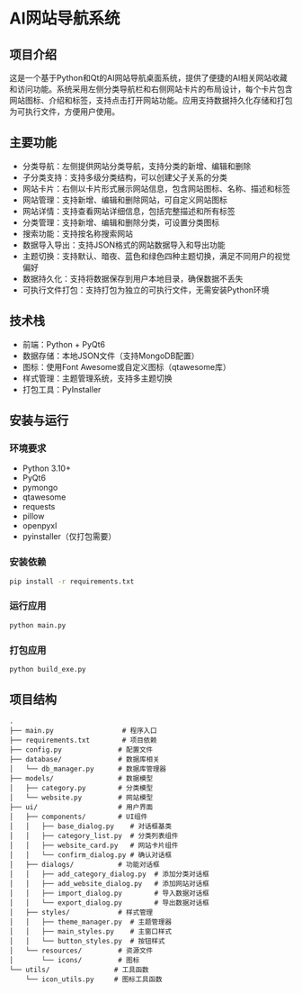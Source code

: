 # AI网站导航系统

## 项目介绍
这是一个基于Python和Qt的AI网站导航桌面系统，提供了便捷的AI相关网站收藏和访问功能。系统采用左侧分类导航栏和右侧网站卡片的布局设计，每个卡片包含网站图标、介绍和标签，支持点击打开网站功能。应用支持数据持久化存储和打包为可执行文件，方便用户使用。

## 主要功能
- 分类导航：左侧提供网站分类导航，支持分类的新增、编辑和删除
- 子分类支持：支持多级分类结构，可以创建父子关系的分类
- 网站卡片：右侧以卡片形式展示网站信息，包含网站图标、名称、描述和标签
- 网站管理：支持新增、编辑和删除网站，可自定义网站图标
- 网站详情：支持查看网站详细信息，包括完整描述和所有标签
- 分类管理：支持新增、编辑和删除分类，可设置分类图标
- 搜索功能：支持按名称搜索网站
- 数据导入导出：支持JSON格式的网站数据导入和导出功能
- 主题切换：支持默认、暗夜、蓝色和绿色四种主题切换，满足不同用户的视觉偏好
- 数据持久化：支持将数据保存到用户本地目录，确保数据不丢失
- 可执行文件打包：支持打包为独立的可执行文件，无需安装Python环境

## 技术栈
- 前端：Python + PyQt6
- 数据存储：本地JSON文件（支持MongoDB配置）
- 图标：使用Font Awesome或自定义图标（qtawesome库）
- 样式管理：主题管理系统，支持多主题切换
- 打包工具：PyInstaller

## 安装与运行

### 环境要求
- Python 3.10+
- PyQt6
- pymongo
- qtawesome
- requests
- pillow
- openpyxl
- pyinstaller（仅打包需要）

### 安装依赖
```bash
pip install -r requirements.txt
```

### 运行应用
```bash
python main.py
```

### 打包应用
```bash
python build_exe.py
```

## 项目结构
```
.
├── main.py                 # 程序入口
├── requirements.txt        # 项目依赖
├── config.py              # 配置文件
├── database/              # 数据库相关
│   └── db_manager.py      # 数据库管理器
├── models/                # 数据模型
│   ├── category.py        # 分类模型
│   └── website.py         # 网站模型
├── ui/                    # 用户界面
│   ├── components/        # UI组件
│   │   ├── base_dialog.py    # 对话框基类
│   │   ├── category_list.py  # 分类列表组件
│   │   ├── website_card.py   # 网站卡片组件
│   │   └── confirm_dialog.py # 确认对话框
│   ├── dialogs/           # 功能对话框
│   │   ├── add_category_dialog.py  # 添加分类对话框
│   │   ├── add_website_dialog.py   # 添加网站对话框
│   │   ├── import_dialog.py        # 导入数据对话框
│   │   └── export_dialog.py        # 导出数据对话框
│   ├── styles/            # 样式管理
│   │   ├── theme_manager.py  # 主题管理器
│   │   ├── main_styles.py    # 主窗口样式
│   │   └── button_styles.py  # 按钮样式
│   └── resources/         # 资源文件
│       └── icons/         # 图标
└── utils/                # 工具函数
    └── icon_utils.py     # 图标工具函数
```


